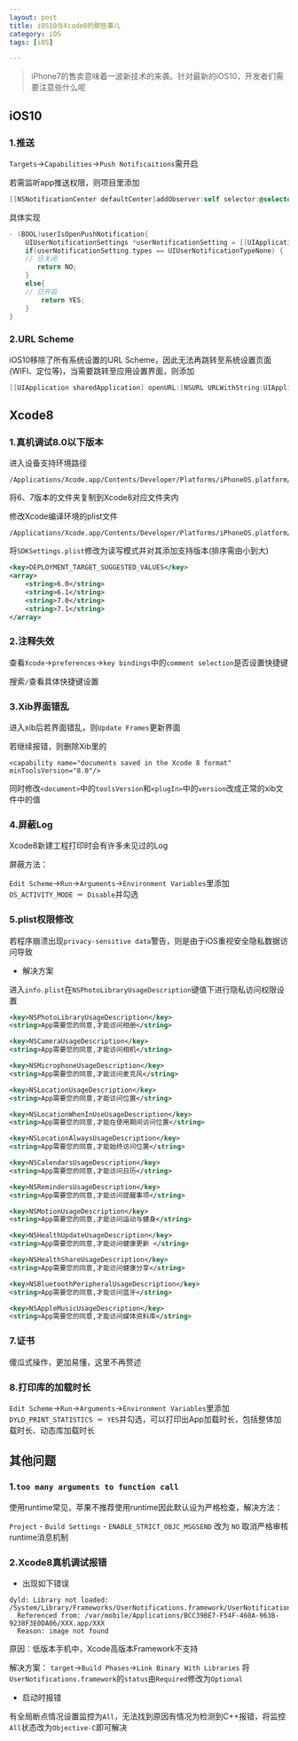 ```yaml
---
layout: post
title: iOS10与Xcode8的那些事儿
category: iOS
tags: [iOS]

---
```


> iPhone7的售卖意味着一波新技术的来袭。针对最新的iOS10，开发者们需要注意些什么呢


## iOS10

### 1.推送

`Targets`->`Capabilities`->`Push Notificaitions`需开启

若需监听app推送权限，则项目里添加

```objective-c
[[NSNotificationCenter defaultCenter]addObserver:self selector:@selector(willEnterForegroundNotification) name:UIApplicationWillEnterForegroundNotification object:nil];
```

具体实现

```objective-c
- (BOOL)userIsOpenPushNotification{
    UIUserNotificationSettings *userNotificationSetting = [[UIApplication sharedApplication] currentUserNotificationSettings];
    if(userNotificationSetting.types == UIUserNotificationTypeNone) {
    // 已关闭
       return NO;
    }
    else{
    // 已开启
        return YES;
    }
}
```

### 2.URL Scheme

iOS10移除了所有系统设置的URL Scheme，因此无法再跳转至系统设置页面(WIFI、定位等)，当需要跳转至应用设置界面，则添加

```objective-c
[[UIApplication sharedApplication] openURL:[NSURL URLWithString:UIApplicationOpenSettingsURLString]];
```


## Xcode8

### 1.真机调试8.0以下版本

进入设备支持环境路径

```
/Applications/Xcode.app/Contents/Developer/Platforms/iPhoneOS.platform/DeviceSupport
```

将6、7版本的文件夹复制到Xcode8对应文件夹内

修改Xcode编译环境的plist文件

```
/Applications/Xcode.app/Contents/Developer/Platforms/iPhoneOS.platform/Developer/SDKs/iPhoneOS.sdk
```

将`SDKSettings.plist`修改为读写模式并对其添加支持版本(排序需由小到大)


```xml
<key>DEPLOYMENT_TARGET_SUGGESTED_VALUES</key>
<array>
	<string>6.0</string>
	<string>6.1</string>
	<string>7.0</string>
	<string>7.1</string>
</array>
```


### 2.注释失效

查看`Xcode`->`preferences`->`key bindings`中的`comment selection`是否设置快捷键

搜索`/`查看具体快捷键设置


### 3.Xib界面错乱


进入xib后若界面错乱，则`Update Frames`更新界面

若继续报错，则删除Xib里的

```
<capability name="documents saved in the Xcode 8 format" minToolsVersion="8.0"/>
```

同时修改`<document>`中的`toolsVersion`和`<plugIn>`中的`version`改成正常的xib文件中的值


### 4.屏蔽Log

Xcode8新建工程打印时会有许多未见过的Log

屏蔽方法：

`Edit Scheme`->`Run`->`Arguments`->`Environment Variables`里添加`OS_ACTIVITY_MODE ＝ Disable`并勾选


### 5.plist权限修改


若程序崩溃出现`privacy-sensitive data`警告，则是由于iOS重视安全隐私数据访问导致


* 解决方案

进入`info.plist`在`NSPhotoLibraryUsageDescription`键值下进行隐私访问权限设置


```xml
<key>NSPhotoLibraryUsageDescription</key>
<string>App需要您的同意,才能访问相册</string>

<key>NSCameraUsageDescription</key>
<string>App需要您的同意,才能访问相机</string>

<key>NSMicrophoneUsageDescription</key>
<string>App需要您的同意,才能访问麦克风</string>

<key>NSLocationUsageDescription</key>
<string>App需要您的同意,才能访问位置</string>

<key>NSLocationWhenInUseUsageDescription</key>
<string>App需要您的同意,才能在使用期间访问位置</string>

<key>NSLocationAlwaysUsageDescription</key>
<string>App需要您的同意,才能始终访问位置</string>

<key>NSCalendarsUsageDescription</key>
<string>App需要您的同意,才能访问日历</string>

<key>NSRemindersUsageDescription</key>
<string>App需要您的同意,才能访问提醒事项</string>

<key>NSMotionUsageDescription</key>
<string>App需要您的同意,才能访问运动与健身</string>

<key>NSHealthUpdateUsageDescription</key>
<string>App需要您的同意,才能访问健康更新 </string>

<key>NSHealthShareUsageDescription</key>
<string>App需要您的同意,才能访问健康分享</string>

<key>NSBluetoothPeripheralUsageDescription</key>
<string>App需要您的同意,才能访问蓝牙</string> 

<key>NSAppleMusicUsageDescription</key> 
<string>App需要您的同意,才能访问媒体资料库</string>
```



### 7.证书

傻瓜式操作，更加易懂，这里不再赘述


### 8.打印库的加载时长


`Edit Scheme`->`Run`->`Arguments`->`Environment Variables`里添加`DYLD_PRINT_STATISTICS ＝ YES`并勾选，可以打印出App加载时长，包括整体加载时长、动态库加载时长



## 其他问题

### 1.`too many arguments to function call`

使用runtime常见，苹果不推荐使用runtime因此默认设为严格检查，解决方法：

`Project` - `Build Settings` - `ENABLE_STRICT_OBJC_MSGSEND` 改为 `NO` 取消严格审核runtime消息机制


### 2.Xcode8真机调试报错


* 出现如下错误

```
dyld: Library not loaded: /System/Library/Frameworks/UserNotifications.framework/UserNotifications
  Referenced from: /var/mobile/Applications/BCC39BE7-F54F-460A-963B-9238F3E0DA06/XXX.app/XXX
  Reason: image not found
```

原因：低版本手机中，Xcode高版本Framework不支持

解决方案：
`target`->`Build Phases`->`Link Binary With Libraries`
将`UserNotifications.framework`的`status`由`Required`修改为`Optional`


* 启动时报错

有全局断点情况设置监控为`All`，无法找到原因有情况为检测到C++报错，将监控`All`状态改为`Objective-C`即可解决



